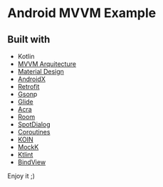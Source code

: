 # Android MVVM Example

## Built with
*  Kotlin
* [MVVM Arquitecture](https://developer.android.com/jetpack/docs/guide)
* [Material Design](https://developer.android.com/guide/topics/ui/look-and-feel)
* [AndroidX](https://developer.android.com/jetpack/androidx)
* [Retrofit](https://github.com/square/retrofit)
* [Gson](https://github.com/google/gson)p
* [Glide](https://github.com/bumptech/glide)
* [Acra](https://github.com/ACRA/acra)
* [Room](https://developer.android.com/topic/libraries/architecture/room)
* [SpotDialog](https://github.com/d-max/spots-dialog)
* [Coroutines](https://developer.android.com/topic/libraries/architecture/coroutines)
* [KOIN](https://github.com/InsertKoinIO/koin)
* [MockK](https://github.com/mockk/mockk)
* [Ktlint](https://github.com/pinterest/ktlint)
* [BindView](https://androidstudio.googleblog.com/2019/09/android-studio-36-canary-11-available.html)


Enjoy it ;)
